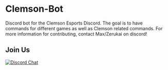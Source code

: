 # Clemson-Bot
Discord bot for the Clemson Esports Discord. The goal is to have commands for different games as well as Clemson related commands. For more information for contributing, contact Max/Zerukai on discord!


## Join Us 
[![Discord Chat](https://discord.com/api/guilds/215845807801237514/embed.png?style=banner2)](https://discord.com/invite/clemson)
